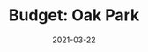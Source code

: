 ---
layout: post
categories: 
- project
title: "Budget: Oak Park"
date: 2021-03-22
image: /images/projects/oak-park-budget.png
description: "Budget: Oak Park is a budget transparency tool for the Village of Oak Park, Illinois. It was built by Oak Park Residents Derek Eder (Partner, DataMade) and Alicia Chastain. It is not an official application from the Village. By extracting data from the Village’s official budgets from 2017, 2019 and 2021, we were able to display and compare annual budgets from 2013 through 2021."
link: https://budgetoakpark.com
featured: false
published: true
---